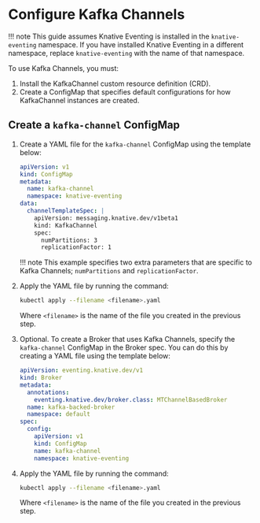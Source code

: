 # Configure Kafka Channels

!!! note
    This guide assumes Knative Eventing is installed in the `knative-eventing` namespace. If you have installed Knative Eventing in a different namespace, replace `knative-eventing` with the name of that namespace.

To use Kafka Channels, you must:

1. Install the KafkaChannel custom resource definition (CRD).
1. Create a ConfigMap that specifies default configurations for how KafkaChannel instances are created.

## Create a `kafka-channel` ConfigMap

1. Create a YAML file for the `kafka-channel` ConfigMap using the template below:

    ```yaml
    apiVersion: v1
    kind: ConfigMap
    metadata:
      name: kafka-channel
      namespace: knative-eventing
    data:
      channelTemplateSpec: |
        apiVersion: messaging.knative.dev/v1beta1
        kind: KafkaChannel
        spec:
          numPartitions: 3
          replicationFactor: 1
    ```

    !!! note
        This example specifies two extra parameters that are specific to Kafka Channels; `numPartitions` and `replicationFactor`.

1. Apply the YAML file by running the command:

    ```bash
    kubectl apply --filename <filename>.yaml
    ```
    Where `<filename>` is the name of the file you created in the previous step.


1. Optional. To create a Broker that uses Kafka Channels, specify the `kafka-channel` ConfigMap in the Broker spec. You can do this by creating a YAML file using the template below:

    ```yaml
    apiVersion: eventing.knative.dev/v1
    kind: Broker
    metadata:
      annotations:
        eventing.knative.dev/broker.class: MTChannelBasedBroker
      name: kafka-backed-broker
      namespace: default
    spec:
      config:
        apiVersion: v1
        kind: ConfigMap
        name: kafka-channel
        namespace: knative-eventing
    ```

1. Apply the YAML file by running the command:

    ```bash
    kubectl apply --filename <filename>.yaml
    ```
    Where `<filename>` is the name of the file you created in the previous step.
